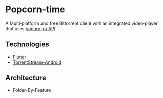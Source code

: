 # Popcorn-time

A Multi-platform and free Bittorrent client with an integrated video-player that uses [pocorn-ru API](https://popcorn-time.ga).

## Technologies
  - [Flutter](https://flutter.dev/)
  - [TorrentStream-Android](https://github.com/TorrentStream/TorrentStream-Android)

## Architecture
  - Folder-By-Feature